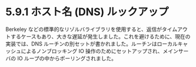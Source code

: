 # 5.9.1 ホスト名 (DNS) ルックアップ

Berkeley などの標準的なリゾルバライブラリを使用すると、返信がタイムアウトするケースもあり、大きな遅延が発生しました。これを避けるために、現在の実装では、DNS ルーチンの別セットが書かれました。ルーチンはローカルキャッシュによるノンブロッキング IO 操作のためにセットアップされ、メインサーバの IO ループの中からポーリングされました。
